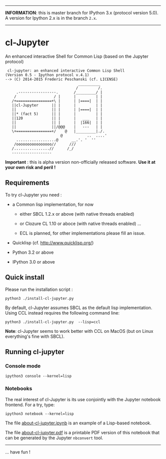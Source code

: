 ----

**INFORMATION**: this is master branch for IPython 3.x (protocol version 5.0). A version for Ipython 2.x is in the branch `2.x`.

----

cl-Jupyter
==========

An enhanced interactive Shell for Common Lisp (based on the Jupyter protocol)

```
 cl-jupyter: an enhanced interactive Common Lisp Shell
(Version 0.5 - Ipython protocol v.4.1)
--> (C) 2014-2015 Frederic Peschanski (cf. LICENSE)
                                 __________       
                                /         /.      
     .-----------------.       /_________/ |      
    /                 / |      |         | |      
   /+================+\ |      | |====|  | |      
   ||cl-Jupyter      || |      |         | |      
   ||                || |      | |====|  | |      
   ||* (fact 5)      || |      |         | |      
   ||120             || |      |   ___   | |      
   ||                || |      |  |166|  | |      
   ||                ||/@@@    |   ---   | |      
   \+================+/    @   |_________|./.     
                         @           ..  ....'    
     ..................@      __.'. '  ''         
    /oooooooooooooooo//      ///                  
   /................//      /_/                   
   ------------------                          
```

**Important** : this is alpha version non-officially released software. **Use it at your own risk and peril !**

## Requirements ##

To try cl-Jupyter you need :

 - a Common lisp implementation, for now

   - either SBCL 1.2.x or above (with native threads enabled)

   - or Clozure CL 1.10 or aboce (with native threads enabled) ...

   - ECL is planned, for other implementations please fill an issue.

 - Quicklisp (cf. http://www.quicklisp.org/)

 - Python 3.2 or above

 - IPython 3.0 or above

## Quick install ##

Please run the installation script :

    python3 ./install-cl-jupyter.py

By default, cl-Jupyter assumes SBCL as the default lisp implementation. Using CCL instead requires
the following command line:

    python3 ./install-cl-jupyter.py  --lisp=ccl

**Note**: cl-Jupyter seems to work better with CCL on MacOS  (but on Linux everything's fine with SBCL).

## Running cl-jupyter

### Console mode

    ipython3 console --kernel=lisp


### Notebooks

The real interest of cl-Jupyter is its use conjointly
 with the Jupyter notebook frontend. For a try, type:

    ipython3 notebook --kernel=lisp


The file [about-cl-jupyter.ipynb](https://github.com/fredokun/cl-jupyter/blob/master/about-cl-jupyter.ipynb) is an example of a Lisp-based notebook.

The file [about-cl-jupyter.pdf](https://github.com/fredokun/cl-jupyter/blob/master/about-cl-jupyter.pdf) is a printable PDF version of this notebook that can be generated by the Jupyter `nbconvert` tool.

----

 ... have fun !

